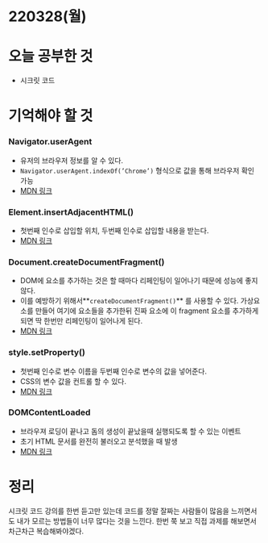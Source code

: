 # 220328(월)

# 오늘 공부한 것

- 시크릿 코드

# 기억해야 할 것

### Navigator.userAgent

- 유저의 브라우저 정보를 알 수 있다.
- `Navigator.userAgent.indexOf(’Chrome’)` 형식으로 값을 통해 브라우저 확인 가능
- [MDN 링크](https://developer.mozilla.org/en-US/docs/Web/API/Navigator/userAgent)

### Element.insertAdjacentHTML()

- 첫번째 인수로 삽입할 위치, 두번째 인수로 삽입할 내용을 받는다.
- [MDN 링크](https://developer.mozilla.org/ko/docs/Web/API/Element/insertAdjacentHTML)

### Document.createDocumentFragment()

- DOM에 요소를 추가하는 것은 할 때마다 리페인팅이 일어나기 때문에 성능에 좋지 않다.
- 이를 예방하기 위해서**`createDocumentFragment()`** 를 사용할 수 있다. 가상요소를 만들어 여기에 요소들을 추가한뒤 진짜 요소에 이 fragment 요소를 추가하게 되면 딱 한번만 리페인팅이 일어나게 된다.
- [MDN 링크](https://developer.mozilla.org/ko/docs/Web/API/Document/createDocumentFragment)

### style.setProperty()

- 첫번째 인수로 변수 이름을 두번째 인수로 변수의 값을 넣어준다.
- CSS의 변수 값을 컨트롤 할 수 있다.
- [MDN 링크](https://developer.mozilla.org/en-US/docs/Web/API/CSSStyleDeclaration/setProperty)

### DOMContentLoaded

- 브라우져 로딩이 끝나고 돔의 생성이 끝났을때 실행되도록 할 수 있는 이벤트
- 초기 HTML 문서를 완전히 불러오고 분석했을 때 발생
- [MDN 링크](https://developer.mozilla.org/ko/docs/Web/API/Window/DOMContentLoaded_event)

# 정리

시크릿 코드 강의를 한번 듣고만 있는데 코드를 정말 잘짜는 사람들이 많음을 느끼면서도 내가 모르는 방법들이 너무 많다는 것을 느낀다. 한번 쭉 보고 직접 과제를 해보면서 차근차근 복습해봐야겠다.
